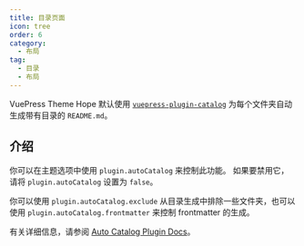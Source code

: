 ```yaml
---
title: 目录页面
icon: tree
order: 6
category:
  - 布局
tag:
  - 目录
  - 布局
---
```


VuePress Theme Hope 默认使用 [`vuepress-plugin-catalog`][auto-catalog] 为每个文件夹自动生成带有目录的 `README.md`。

<!-- more -->

## 介绍

你可以在主题选项中使用 `plugin.autoCatalog` 来控制此功能。 如果要禁用它，请将 `plugin.autoCatalog` 设置为 `false`。

你可以使用 `plugin.autoCatalog.exclude` 从目录生成中排除一些文件夹，也可以使用 `plugin.autoCatalog.frontmatter` 来控制 frontmatter 的生成。

有关详细信息，请参阅 [Auto Catalog Plugin Docs][auto-catalog]。

[auto-catalog]: https://vuepress-theme-hope.github.io/v2/zh/auto-catalog/

